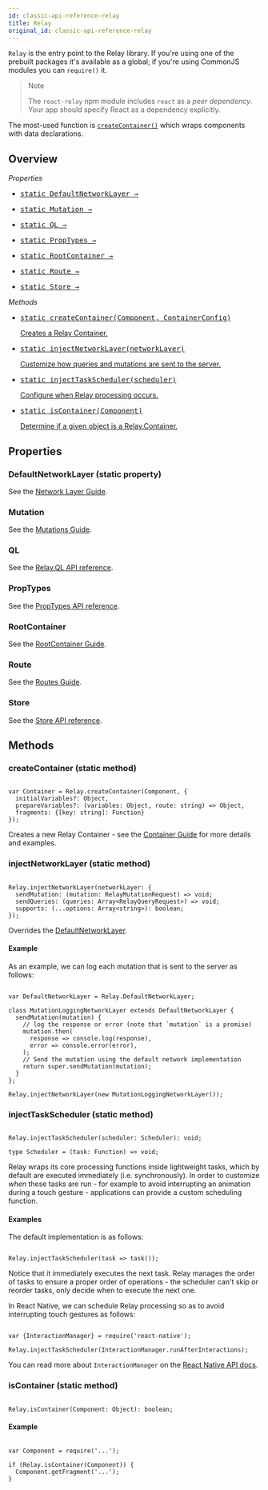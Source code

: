 ```yaml
---
id: classic-api-reference-relay
title: Relay
original_id: classic-api-reference-relay
---
```

`Relay` is the entry point to the Relay library. If you're using one of the prebuilt packages it's available as a global; if you're using CommonJS modules you can `require()` it.

<blockquote>
Note

The <code>react-relay</code> npm module includes <code>react</code> as a _peer dependency_. Your app should specify React as a dependency explicitly.

</blockquote>

The most-used function is [`createContainer()`](#createcontainer-static-method) which wraps components with data declarations.

## Overview

_Properties_

<ul className="apiIndex">
  <li>
    <a href="classic-guides-network-layer">
      <pre>static DefaultNetworkLayer →</pre>
    </a>
  </li>
  <li>
    <a href="classic-guides-mutations">
      <pre>static Mutation →</pre>
    </a>
  </li>
  <li>
    <a href="classic-api-reference-relay-ql">
      <pre>static QL →</pre>
    </a>
  </li>
  <li>
    <a href="classic-api-reference-relay-proptypes">
      <pre>static PropTypes →</pre>
    </a>
  </li>
  <li>
    <a href="classic-guides-root-container">
      <pre>static RootContainer →</pre>
    </a>
  </li>
  <li>
    <a href="classic-guides-routes">
      <pre>static Route →</pre>
    </a>
  </li>
  <li>
    <a href="classic-api-reference-relay-store">
      <pre>static Store →</pre>
    </a>
  </li>
</ul>

_Methods_

<ul className="apiIndex">
  <li>
    <a href="#createcontainer-static-method">
      <pre>static createContainer(Component, ContainerConfig)</pre>
      Creates a Relay Container.
    </a>
  </li>
  <li>
    <a href="#injectnetworklayer-static-method">
      <pre>static injectNetworkLayer(networkLayer)</pre>
      Customize how queries and mutations are sent to the server.
    </a>
  </li>
  <li>
    <a href="#injecttaskscheduler-static-method">
      <pre>static injectTaskScheduler(scheduler)</pre>
      Configure when Relay processing occurs.
    </a>
  </li>
  <li>
    <a href="#iscontainer-static-method">
      <pre>static isContainer(Component)</pre>
      Determine if a given object is a Relay.Container.
    </a>
  </li>
</ul>

## Properties

### DefaultNetworkLayer (static property)

See the [Network Layer Guide](./classic-guides-network-layer).

### Mutation

See the [Mutations Guide](./classic-guides-mutations).

### QL

See the [Relay.QL API reference](./classic-api-reference-relay-ql).

### PropTypes

See the [PropTypes API reference](./classic-api-reference-relay-proptypes).

### RootContainer

See the [RootContainer Guide](./classic-guides-root-container).

### Route

See the [Routes Guide](./classic-guides-routes).

### Store

See the [Store API reference](./classic-api-reference-relay-store).

## Methods

### createContainer (static method)

```

var Container = Relay.createContainer(Component, {
  initialVariables?: Object,
  prepareVariables?: (variables: Object, route: string) => Object,
  fragments: {[key: string]: Function}
});
```

Creates a new Relay Container - see the [Container Guide](./classic-guides-containers) for more details and examples.

### injectNetworkLayer (static method)

```

Relay.injectNetworkLayer(networkLayer: {
  sendMutation: (mutation: RelayMutationRequest) => void;
  sendQueries: (queries: Array<RelayQueryRequest>) => void;
  supports: (...options: Array<string>): boolean;
});
```

Overrides the [DefaultNetworkLayer](#defaultnetworklayer-static-property).

#### Example

As an example, we can log each mutation that is sent to the server as follows:

```

var DefaultNetworkLayer = Relay.DefaultNetworkLayer;

class MutationLoggingNetworkLayer extends DefaultNetworkLayer {
  sendMutation(mutation) {
    // log the response or error (note that `mutation` is a promise)
    mutation.then(
      response => console.log(response),
      error => console.error(error),
    );
    // Send the mutation using the default network implementation
    return super.sendMutation(mutation);
  }
};

Relay.injectNetworkLayer(new MutationLoggingNetworkLayer());
```

### injectTaskScheduler (static method)

```

Relay.injectTaskScheduler(scheduler: Scheduler): void;

type Scheduler = (task: Function) => void;
```

Relay wraps its core processing functions inside lightweight tasks, which by default are executed immediately (i.e. synchronously). In order to customize _when_ these tasks are run - for example to avoid interrupting an animation during a touch gesture - applications can provide a custom scheduling function.

#### Examples

The default implementation is as follows:

```

Relay.injectTaskScheduler(task => task());
```

Notice that it immediately executes the next task. Relay manages the order of tasks to ensure a proper order of operations - the scheduler can't skip or reorder tasks, only decide when to execute the next one.

In React Native, we can schedule Relay processing so as to avoid interrupting touch gestures as follows:

```

var {InteractionManager} = require('react-native');

Relay.injectTaskScheduler(InteractionManager.runAfterInteractions);
```

You can read more about `InteractionManager` on the [React Native API docs](https://reactnative.dev/docs/interactionmanager.html).

### isContainer (static method)

```

Relay.isContainer(Component: Object): boolean;
```

#### Example

```

var Component = require('...');

if (Relay.isContainer(Component)) {
  Component.getFragment('...');
}
```

